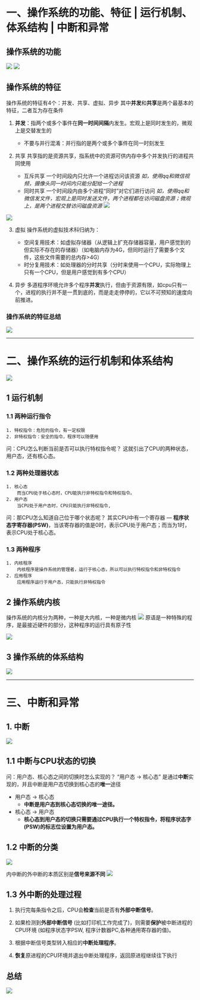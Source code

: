 # 一、操作系统的功能、特征 | 运行机制、体系结构 | 中断和异常

## 操作系统的功能
![](%E4%B8%80%E3%80%81%E6%93%8D%E4%BD%9C%E7%B3%BB%E7%BB%9F%E7%9A%84%E5%8A%9F%E8%83%BD%E3%80%81%E7%89%B9%E5%BE%81%20%7C%20%E8%BF%90%E8%A1%8C%E6%9C%BA%E5%88%B6%E3%80%81%E4%BD%93%E7%B3%BB%E7%BB%93%E6%9E%84%20%7C%20%E4%B8%AD%E6%96%AD%E5%92%8C%E5%BC%82%E5%B8%B8/%E6%88%AA%E5%B1%8F2021-03-24%2011.26.02.png)
![](%E4%B8%80%E3%80%81%E6%93%8D%E4%BD%9C%E7%B3%BB%E7%BB%9F%E7%9A%84%E5%8A%9F%E8%83%BD%E3%80%81%E7%89%B9%E5%BE%81%20%7C%20%E8%BF%90%E8%A1%8C%E6%9C%BA%E5%88%B6%E3%80%81%E4%BD%93%E7%B3%BB%E7%BB%93%E6%9E%84%20%7C%20%E4%B8%AD%E6%96%AD%E5%92%8C%E5%BC%82%E5%B8%B8/%E6%88%AA%E5%B1%8F2021-03-24%2011.26.32.png)

## 操作系统的特征
操作系统的特征有4个：并发、共享、虚拟、异步
其中**并发**和**共享**是两个最基本的特征，二者互为存在条件

1. **并发**：指两个或多个事件在**同一时间间隔**内发生。宏观上是同时发生的，微观上是交替发生的
	* 不要与并行混淆：并行指的是两个或多个事件在同一时刻发生

2. 共享
共享指的是资源共享，指系统中的资源可供内存中多个并发执行的进程共同使用
	* 互斥共享
		一个时间段内只允许一个进程访问该资源
		*如，使用qq和微信视频，摄像头同一时间内只能分配给一个进程*
	* 同时共享
		一个时间段内由多个进程“同时”对它们进行访问
		*如，使用qq和微信发文件，宏观上是同时发送文件，两个进程都在访问磁盘资源；微观上，是两个进程交替访问磁盘资源*
![](%E4%B8%80%E3%80%81%E6%93%8D%E4%BD%9C%E7%B3%BB%E7%BB%9F%E7%9A%84%E5%8A%9F%E8%83%BD%E3%80%81%E7%89%B9%E5%BE%81%20%7C%20%E8%BF%90%E8%A1%8C%E6%9C%BA%E5%88%B6%E3%80%81%E4%BD%93%E7%B3%BB%E7%BB%93%E6%9E%84%20%7C%20%E4%B8%AD%E6%96%AD%E5%92%8C%E5%BC%82%E5%B8%B8/%E6%88%AA%E5%B1%8F2021-03-24%2011.40.22.png)

![](%E4%B8%80%E3%80%81%E6%93%8D%E4%BD%9C%E7%B3%BB%E7%BB%9F%E7%9A%84%E5%8A%9F%E8%83%BD%E3%80%81%E7%89%B9%E5%BE%81%20%7C%20%E8%BF%90%E8%A1%8C%E6%9C%BA%E5%88%B6%E3%80%81%E4%BD%93%E7%B3%BB%E7%BB%93%E6%9E%84%20%7C%20%E4%B8%AD%E6%96%AD%E5%92%8C%E5%BC%82%E5%B8%B8/%E6%88%AA%E5%B1%8F2021-03-24%2011.43.16.png)

3. 虚拟
操作系统的虚拟技术科归纳为：
	* 空间复用技术：如虚拟存储器（从逻辑上扩充存储器容量，用户感觉到的但实际不存在的存储器）（如电脑内存为4G，但同时运行了需要多个文件，这些文件需要的总内存>4G）
	* 时分复用技术：如处理器的分时共享（分时来使用一个CPU，实际物理上只有一个CPU，但是用户感觉到有多个CPU）
	
4. 异步
多道程序环境允许多个程序**并发**执行，但由于资源有限，如cpu只有一个，进程的执行并不是一贯到底的，而是走走停停的，它以不可预知的速度向前推进。


### 操作系统的特征总结
![](%E4%B8%80%E3%80%81%E6%93%8D%E4%BD%9C%E7%B3%BB%E7%BB%9F%E7%9A%84%E5%8A%9F%E8%83%BD%E3%80%81%E7%89%B9%E5%BE%81%20%7C%20%E8%BF%90%E8%A1%8C%E6%9C%BA%E5%88%B6%E3%80%81%E4%BD%93%E7%B3%BB%E7%BB%93%E6%9E%84%20%7C%20%E4%B8%AD%E6%96%AD%E5%92%8C%E5%BC%82%E5%B8%B8/%E6%88%AA%E5%B1%8F2021-03-24%2011.54.20.png)

- - - -
# 二、操作系统的运行机制和体系结构
![](%E4%B8%80%E3%80%81%E6%93%8D%E4%BD%9C%E7%B3%BB%E7%BB%9F%E7%9A%84%E5%8A%9F%E8%83%BD%E3%80%81%E7%89%B9%E5%BE%81%20%7C%20%E8%BF%90%E8%A1%8C%E6%9C%BA%E5%88%B6%E3%80%81%E4%BD%93%E7%B3%BB%E7%BB%93%E6%9E%84%20%7C%20%E4%B8%AD%E6%96%AD%E5%92%8C%E5%BC%82%E5%B8%B8/%E6%88%AA%E5%B1%8F2021-03-24%2011.56.12.png)

## 1 运行机制
### 1.1 两种运行指令
	1. 特权指令：危险的指令，有一定权限
	2. 非特权指令：安全的指令，程序可以随便用

问：CPU怎么判断当前是否可以执行特权指令呢？
	这就引出了CPU的两种状态，用户态，还有核心态。

### 1.2 两种处理器状态
	1. 核心态
		而当CPU处于核心态时，CPU能执行非特权指令和特权指令。
	2. 用户态
		当CPU处于用户态时，CPU只能执行非特权指令,

问：那CPU怎么知道自己位于哪个状态呢？
	其实CPU中有一个寄存器 — **程序状态字寄存器(PSW)**，当该寄存器的值是0时，表示CPU处于用户态；而当为1时，表示CPU处于核心态。

### 1.3 两种程序
	1. 内核程序
		内核程序是操作系统的管理者，运行于核心态，所以可以执行特权指令和非特权指令
	2. 应用程序
		应用程序运行于用户态，只能执行非特权指令

 
## 2 操作系统内核
操作系统的内核分为两种，一种是大内核，一种是微内核
![](%E4%B8%80%E3%80%81%E6%93%8D%E4%BD%9C%E7%B3%BB%E7%BB%9F%E7%9A%84%E5%8A%9F%E8%83%BD%E3%80%81%E7%89%B9%E5%BE%81%20%7C%20%E8%BF%90%E8%A1%8C%E6%9C%BA%E5%88%B6%E3%80%81%E4%BD%93%E7%B3%BB%E7%BB%93%E6%9E%84%20%7C%20%E4%B8%AD%E6%96%AD%E5%92%8C%E5%BC%82%E5%B8%B8/5FD70CB5-029B-4EBE-84B9-C70C8DBC7346.png)
 原语是一种特殊的程序，是最接近硬件的部分，这种程序的运行具有原子性
  
![](%E4%B8%80%E3%80%81%E6%93%8D%E4%BD%9C%E7%B3%BB%E7%BB%9F%E7%9A%84%E5%8A%9F%E8%83%BD%E3%80%81%E7%89%B9%E5%BE%81%20%7C%20%E8%BF%90%E8%A1%8C%E6%9C%BA%E5%88%B6%E3%80%81%E4%BD%93%E7%B3%BB%E7%BB%93%E6%9E%84%20%7C%20%E4%B8%AD%E6%96%AD%E5%92%8C%E5%BC%82%E5%B8%B8/%E6%88%AA%E5%B1%8F2021-03-24%2012.15.59.png)


## 3 操作系统的体系结构
![](%E4%B8%80%E3%80%81%E6%93%8D%E4%BD%9C%E7%B3%BB%E7%BB%9F%E7%9A%84%E5%8A%9F%E8%83%BD%E3%80%81%E7%89%B9%E5%BE%81%20%7C%20%E8%BF%90%E8%A1%8C%E6%9C%BA%E5%88%B6%E3%80%81%E4%BD%93%E7%B3%BB%E7%BB%93%E6%9E%84%20%7C%20%E4%B8%AD%E6%96%AD%E5%92%8C%E5%BC%82%E5%B8%B8/%E6%88%AA%E5%B1%8F2021-03-24%2012.17.10.png)


- - - -
# 三、中断和异常

 

## 1. 中断
![](%E4%B8%80%E3%80%81%E6%93%8D%E4%BD%9C%E7%B3%BB%E7%BB%9F%E7%9A%84%E5%8A%9F%E8%83%BD%E3%80%81%E7%89%B9%E5%BE%81%20%7C%20%E8%BF%90%E8%A1%8C%E6%9C%BA%E5%88%B6%E3%80%81%E4%BD%93%E7%B3%BB%E7%BB%93%E6%9E%84%20%7C%20%E4%B8%AD%E6%96%AD%E5%92%8C%E5%BC%82%E5%B8%B8/%E6%88%AA%E5%B1%8F2021-03-24%2012.25.16.png)


## 1.1 中断与CPU状态的切换
问：用户态、核心态之间的切换时怎么实现的？
	“用户态 -> 核心态” 是通过**中断**实现的，并且中断是用户态切换到核心态的**唯一**途径

* 用户态 -> 核心态
	* **中断是用户态到核心态切换的唯一途径。**
* 核心态 -> 用户态
	* **核心态到用户态的切换只需要通过CPU执行一个特权指令，将程序状态字(PSW)的标志位设置为用户态。**

## 1.2 中断的分类
![](%E4%B8%80%E3%80%81%E6%93%8D%E4%BD%9C%E7%B3%BB%E7%BB%9F%E7%9A%84%E5%8A%9F%E8%83%BD%E3%80%81%E7%89%B9%E5%BE%81%20%7C%20%E8%BF%90%E8%A1%8C%E6%9C%BA%E5%88%B6%E3%80%81%E4%BD%93%E7%B3%BB%E7%BB%93%E6%9E%84%20%7C%20%E4%B8%AD%E6%96%AD%E5%92%8C%E5%BC%82%E5%B8%B8/%E6%88%AA%E5%B1%8F2021-03-24%2012.29.50.png)

 内中断的外中断的本质区别是**信号来源不同**
 ![](%E4%B8%80%E3%80%81%E6%93%8D%E4%BD%9C%E7%B3%BB%E7%BB%9F%E7%9A%84%E5%8A%9F%E8%83%BD%E3%80%81%E7%89%B9%E5%BE%81%20%7C%20%E8%BF%90%E8%A1%8C%E6%9C%BA%E5%88%B6%E3%80%81%E4%BD%93%E7%B3%BB%E7%BB%93%E6%9E%84%20%7C%20%E4%B8%AD%E6%96%AD%E5%92%8C%E5%BC%82%E5%B8%B8/%E6%88%AA%E5%B1%8F2021-03-24%2012.30.59.png)


## 1.3 外中断的处理过程
1. 执行完每条指令之后，CPU会**检查**当前是否有**外部中断信号**。

2. 如果检测到**外部中断信号** (比如打印机工作完成了)，则需要**保护**被中断进程的CPU环境 (如程序状态字PSW, 程序计数器PC,各种通用寄存器的值)。

3. 根据中断信号类型转入相应的**中断处理程序**。

4. **恢复**原进程的CPU环境并退出中断处理程序，返回原进程继续往下执行


## 总结
![](%E4%B8%80%E3%80%81%E6%93%8D%E4%BD%9C%E7%B3%BB%E7%BB%9F%E7%9A%84%E5%8A%9F%E8%83%BD%E3%80%81%E7%89%B9%E5%BE%81%20%7C%20%E8%BF%90%E8%A1%8C%E6%9C%BA%E5%88%B6%E3%80%81%E4%BD%93%E7%B3%BB%E7%BB%93%E6%9E%84%20%7C%20%E4%B8%AD%E6%96%AD%E5%92%8C%E5%BC%82%E5%B8%B8/%E6%88%AA%E5%B1%8F2021-03-24%2012.35.07.png)





 

